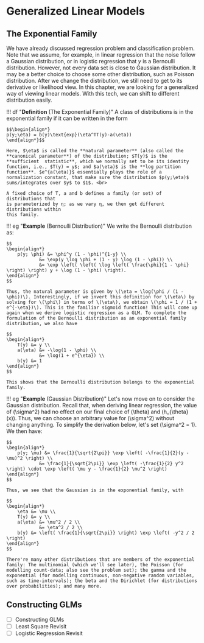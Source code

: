 # Generalized Linear Models

## The Exponential Family
We have already discussed regression problem and classification problem. Note that we assume, for example, in linear regression that the noise follow a Gaussian distribution, or in logistic regression that $y$ is a Bernoulli distribution. However, not every data set is close to Gaussian distribution. It may be a better choice to choose some other distribution, such as Poisson distribution. After we change the distribution, we still need to get to its derivative or likelihood view. In this chapter, we are looking for a generalized way of viewing linear models. With this tech, we can shift to different distribution easily.

!!! df "**Definition** (The Exponential Family)"
    A class of distributions is in the exponential family if it can be written in the form 
    
    $$\begin{align*}
    p(y;\eta) = b(y)\text{exp}(\eta^TT(y)-a(\eta))
    \end{align*}$$
    
    Here, $\eta$ is called the **natural parameter** (also called the **canonical parameter**) of the distribution; $T(y)$ is the **sufficient  statistic**, which we normally set to be its identity function, i.e., $T(y) = y$; and $a(\eta)$ is the **log partition function**. $e^{a(\eta)}$ essentially plays the role of a normalization constant, that make sure the distribution $p(y;\eta)$ sums/integrates over $y$ to $1$. <br>
    
    A fixed choice of T, a and b defines a family (or set) of distributions that
    is parameterized by η; as we vary η, we then get different distributions within
    this family.

!!! eg "**Example** (Bernoulli Distribution)"
    We write the Bernoulli distribution as:

    $$
    \begin{align*}
        p(y; \phi) &= \phi^y (1 - \phi)^{1-y} \\
                &= \exp(y \log \phi + (1 - y) \log (1 - \phi)) \\
                &= \exp \left( \left( \log \left( \frac{\phi}{1 - \phi} \right) \right) y + \log (1 - \phi) \right).
    \end{align*}
    $$

    Thus, the natural parameter is given by \(\eta = \log(\phi / (1 - \phi))\). Interestingly, if we invert this definition for \(\eta\) by solving for \(\phi\) in terms of \(\eta\), we obtain \(\phi = 1 / (1 + e^{-\eta})\). This is the familiar sigmoid function! This will come up again when we derive logistic regression as a GLM. To complete the formulation of the Bernoulli distribution as an exponential family distribution, we also have

    $$
    \begin{align*}
        T(y) &= y \\
        a(\eta) &= -\log(1 - \phi) \\
                &= \log(1 + e^{\eta}) \\
        b(y) &= 1
    \end{align*}
    $$

    This shows that the Bernoulli distribution belongs to the exponential family.

!!! eg "**Example** (Gaussian Distribution)"
    Let's now move on to consider the Gaussian distribution. Recall that, when deriving linear regression, the value of \(\sigma^2\) had no effect on our final choice of \(\theta\) and \(h_{\theta}(x)\). Thus, we can choose an arbitrary value for \(\sigma^2\) without changing anything. To simplify the derivation below, let's set \(\sigma^2 = 1\). We then have:

    $$
    \begin{align*}
        p(y; \mu) &= \frac{1}{\sqrt{2\pi}} \exp \left( -\frac{1}{2}(y - \mu)^2 \right) \\
                &= \frac{1}{\sqrt{2\pi}} \exp \left( -\frac{1}{2} y^2 \right) \cdot \exp \left( \mu y - \frac{1}{2} \mu^2 \right)
    \end{align*}
    $$

    Thus, we see that the Gaussian is in the exponential family, with

    $$
    \begin{align*}
        \eta &= \mu \\
        T(y) &= y \\
        a(\eta) &= \mu^2 / 2 \\
                &= \eta^2 / 2 \\
        b(y) &= \left( \frac{1}{\sqrt{2\pi}} \right) \exp \left( -y^2 / 2 \right)
    \end{align*}
    $$

    There're many other distributions that are members of the exponential family: The multinomial (which we'll see later), the Poisson (for modelling count-data; also see the problem set); the gamma and the exponential (for modelling continuous, non-negative random variables, such as time-intervals); the beta and the Dirichlet (for distributions over probabilities); and many more. 

## Constructing GLMs
- [ ] Constructing GLMs
- [ ] Least Square Revisit
- [ ] Logistic Regression Revisit